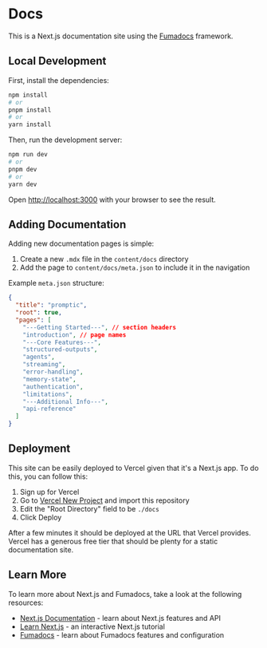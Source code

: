 # Docs

This is a Next.js documentation site using the [Fumadocs](https://github.com/fuma-nama/fumadocs) framework.

## Local Development

First, install the dependencies:

```bash
npm install
# or
pnpm install
# or
yarn install
```

Then, run the development server:

```bash
npm run dev
# or
pnpm dev
# or
yarn dev
```

Open [http://localhost:3000](http://localhost:3000) with your browser to see the result.

## Adding Documentation

Adding new documentation pages is simple:

1. Create a new `.mdx` file in the `content/docs` directory
2. Add the page to `content/docs/meta.json` to include it in the navigation

Example `meta.json` structure:

```json
{
  "title": "promptic",
  "root": true,
  "pages": [
    "---Getting Started---", // section headers
    "introduction", // page names
    "---Core Features---",
    "structured-outputs",
    "agents",
    "streaming",
    "error-handling",
    "memory-state",
    "authentication",
    "limitations",
    "---Additional Info---",
    "api-reference"
  ]
}
```


## Deployment

This site can be easily deployed to Vercel given that it's a Next.js app. To do this, you can follow this:

1. Sign up for Vercel
2. Go to [Vercel New Project](https://vercel.com/new/) and import this repository
3. Edit the "Root Directory" field to be `./docs`
4. Click Deploy

After a few minutes it should be deployed at the URL that Vercel provides. Vercel has a generous free tier that should be plenty for a static documentation site.

## Learn More

To learn more about Next.js and Fumadocs, take a look at the following resources:

- [Next.js Documentation](https://nextjs.org/docs) - learn about Next.js features and API
- [Learn Next.js](https://nextjs.org/learn) - an interactive Next.js tutorial
- [Fumadocs](https://fumadocs.vercel.app) - learn about Fumadocs features and configuration

